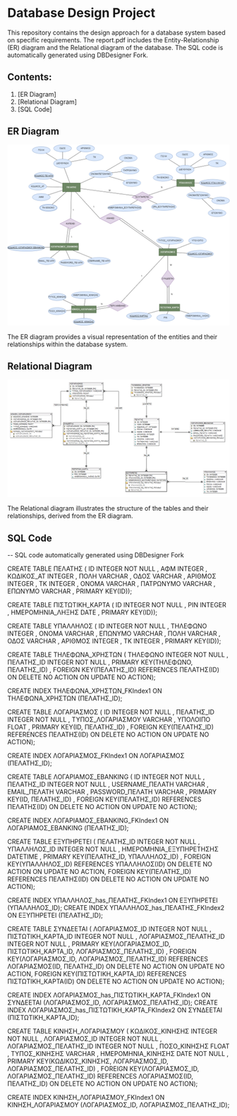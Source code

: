 # Database Design Project

This repository contains the design approach for a database system based on specific requirements. The report.pdf includes the Entity-Relationship (ER) diagram and the Relational diagram of the database. The SQL code is automatically generated using DBDesigner Fork.

## Contents:

1. [ER Diagram]
2. [Relational Diagram]
3. [SQL Code]

## ER Diagram

![ER Diagram](er-diagram.png)

The ER diagram provides a visual representation of the entities and their relationships within the database system.

## Relational Diagram

![Relational Diagram](relational_diagram.png)

The Relational diagram illustrates the structure of the tables and their relationships, derived from the ER diagram.

## SQL Code

-- SQL code automatically generated using DBDesigner Fork

CREATE TABLE ΠΕΛΑΤΗΣ (
  ID INTEGER  NOT NULL  ,
  ΑΦΜ INTEGER    ,
  ΚΩΔΙΚΟΣ_ΑΤ INTEGER    ,
  ΠΟΛΗ VARCHAR    ,
  ΟΔΟΣ VARCHAR    ,
  ΑΡΙΘΜΟΣ INTEGER    ,
  ΤΚ INTEGER    ,
  ΟΝΟΜΑ VARCHAR    ,
  ΠΑΤΡΩΝΥΜΟ VARCHAR    ,
  ΕΠΩΝΥΜΟ VARCHAR      ,
PRIMARY KEY(ID));



CREATE TABLE ΠΙΣΤΩΤΙΚΗ_ΚΑΡΤΑ (
  ID INTEGER  NOT NULL  ,
  PIN INTEGER    ,
  ΗΜΕΡΟΜΗΝΙΑ_ΛΗΞΗΣ DATE      ,
PRIMARY KEY(ID));



CREATE TABLE ΥΠΑΛΛΗΛΟΣ (
  ID INTEGER  NOT NULL  ,
  ΤΗΛΕΦΩΝΟ INTEGER    ,
  ΟΝΟΜΑ VARCHAR    ,
  ΕΠΩΝΥΜΟ VARCHAR    ,
  ΠΟΛΗ VARCHAR    ,
  ΟΔΟΣ VARCHAR    ,
  ΑΡΙΘΜΟΣ INTEGER    ,
  ΤΚ INTEGER      ,
PRIMARY KEY(ID));



CREATE TABLE ΤΗΛΕΦΩΝΑ_ΧΡΗΣΤΩΝ (
  ΤΗΛΕΦΩΝΟ INTEGER  NOT NULL  ,
  ΠΕΛΑΤΗΣ_ID INTEGER  NOT NULL    ,
PRIMARY KEY(ΤΗΛΕΦΩΝΟ, ΠΕΛΑΤΗΣ_ID)  ,
  FOREIGN KEY(ΠΕΛΑΤΗΣ_ID)
    REFERENCES ΠΕΛΑΤΗΣ(ID)
      ON DELETE NO ACTION
      ON UPDATE NO ACTION);


CREATE INDEX ΤΗΛΕΦΩΝΑ_ΧΡΗΣΤΩΝ_FKIndex1 ON ΤΗΛΕΦΩΝΑ_ΧΡΗΣΤΩΝ (ΠΕΛΑΤΗΣ_ID);



CREATE TABLE ΛΟΓΑΡΙΑΣΜΟΣ (
  ID INTEGER  NOT NULL  ,
  ΠΕΛΑΤΗΣ_ID INTEGER  NOT NULL  ,
  ΤΥΠΟΣ_ΛΟΓΑΡΙΑΣΜΟΥ VARCHAR    ,
  ΥΠΟΛΟΙΠΟ FLOAT      ,
PRIMARY KEY(ID, ΠΕΛΑΤΗΣ_ID)  ,
  FOREIGN KEY(ΠΕΛΑΤΗΣ_ID)
    REFERENCES ΠΕΛΑΤΗΣ(ID)
      ON DELETE NO ACTION
      ON UPDATE NO ACTION);


CREATE INDEX ΛΟΓΑΡΙΑΣΜΟΣ_FKIndex1 ON ΛΟΓΑΡΙΑΣΜΟΣ (ΠΕΛΑΤΗΣ_ID);



CREATE TABLE ΛΟΓΑΡΙΑΜΟΣ_EBANKING (
  ID INTEGER  NOT NULL  ,
  ΠΕΛΑΤΗΣ_ID INTEGER  NOT NULL  ,
  USERNAME_ΠΕΛΑΤΗ VARCHAR    ,
  EMAIL_ΠΕΛΑΤΗ VARCHAR    ,
  PASSWORD_ΠΕΛΑΤΗ VARCHAR      ,
PRIMARY KEY(ID, ΠΕΛΑΤΗΣ_ID)  ,
  FOREIGN KEY(ΠΕΛΑΤΗΣ_ID)
    REFERENCES ΠΕΛΑΤΗΣ(ID)
      ON DELETE NO ACTION
      ON UPDATE NO ACTION);


CREATE INDEX ΛΟΓΑΡΙΑΜΟΣ_EBANKING_FKIndex1 ON ΛΟΓΑΡΙΑΜΟΣ_EBANKING (ΠΕΛΑΤΗΣ_ID);



CREATE TABLE ΕΞΥΠΗΡΕΤΕΙ (
  ΠΕΛΑΤΗΣ_ID INTEGER  NOT NULL  ,
  ΥΠΑΛΛΗΛΟΣ_ID INTEGER  NOT NULL  ,
  ΗΜΕΡΟΜΗΝΙΑ_ΕΞΥΠΗΡΕΤΗΣΗΣ DATETIME      ,
PRIMARY KEY(ΠΕΛΑΤΗΣ_ID, ΥΠΑΛΛΗΛΟΣ_ID)    ,
  FOREIGN KEY(ΥΠΑΛΛΗΛΟΣ_ID)
    REFERENCES ΥΠΑΛΛΗΛΟΣ(ID)
      ON DELETE NO ACTION
      ON UPDATE NO ACTION,
  FOREIGN KEY(ΠΕΛΑΤΗΣ_ID)
    REFERENCES ΠΕΛΑΤΗΣ(ID)
      ON DELETE NO ACTION
      ON UPDATE NO ACTION);


CREATE INDEX ΥΠΑΛΛΗΛΟΣ_has_ΠΕΛΑΤΗΣ_FKIndex1 ON ΕΞΥΠΗΡΕΤΕΙ (ΥΠΑΛΛΗΛΟΣ_ID);
CREATE INDEX ΥΠΑΛΛΗΛΟΣ_has_ΠΕΛΑΤΗΣ_FKIndex2 ON ΕΞΥΠΗΡΕΤΕΙ (ΠΕΛΑΤΗΣ_ID);



CREATE TABLE ΣΥΝΔΕΕΤΑΙ (
  ΛΟΓΑΡΙΑΣΜΟΣ_ID INTEGER  NOT NULL  ,
  ΠΙΣΤΩΤΙΚΗ_ΚΑΡΤΑ_ID INTEGER  NOT NULL  ,
  ΛΟΓΑΡΙΑΣΜΟΣ_ΠΕΛΑΤΗΣ_ID INTEGER  NOT NULL    ,
PRIMARY KEY(ΛΟΓΑΡΙΑΣΜΟΣ_ID, ΠΙΣΤΩΤΙΚΗ_ΚΑΡΤΑ_ID, ΛΟΓΑΡΙΑΣΜΟΣ_ΠΕΛΑΤΗΣ_ID)    ,
  FOREIGN KEY(ΛΟΓΑΡΙΑΣΜΟΣ_ID, ΛΟΓΑΡΙΑΣΜΟΣ_ΠΕΛΑΤΗΣ_ID)
    REFERENCES ΛΟΓΑΡΙΑΣΜΟΣ(ID, ΠΕΛΑΤΗΣ_ID)
      ON DELETE NO ACTION
      ON UPDATE NO ACTION,
  FOREIGN KEY(ΠΙΣΤΩΤΙΚΗ_ΚΑΡΤΑ_ID)
    REFERENCES ΠΙΣΤΩΤΙΚΗ_ΚΑΡΤΑ(ID)
      ON DELETE NO ACTION
      ON UPDATE NO ACTION);


CREATE INDEX ΛΟΓΑΡΙΑΣΜΟΣ_has_ΠΙΣΤΩΤΙΚΗ_ΚΑΡΤΑ_FKIndex1 ON ΣΥΝΔΕΕΤΑΙ (ΛΟΓΑΡΙΑΣΜΟΣ_ID, ΛΟΓΑΡΙΑΣΜΟΣ_ΠΕΛΑΤΗΣ_ID);
CREATE INDEX ΛΟΓΑΡΙΑΣΜΟΣ_has_ΠΙΣΤΩΤΙΚΗ_ΚΑΡΤΑ_FKIndex2 ON ΣΥΝΔΕΕΤΑΙ (ΠΙΣΤΩΤΙΚΗ_ΚΑΡΤΑ_ID);



CREATE TABLE ΚΙΝΗΣΗ_ΛΟΓΑΡΙΑΣΜΟΥ (
  ΚΩΔΙΚΟΣ_ΚΙΝΗΣΗΣ INTEGER  NOT NULL  ,
  ΛΟΓΑΡΙΑΣΜΟΣ_ID INTEGER  NOT NULL  ,
  ΛΟΓΑΡΙΑΣΜΟΣ_ΠΕΛΑΤΗΣ_ID INTEGER  NOT NULL  ,
  ΠΟΣΟ_ΚΙΝΗΣΗΣ FLOAT    ,
  ΤΥΠΟΣ_ΚΙΝΗΣΗΣ VARCHAR    ,
  ΗΜΕΡΟΜΗΝΙΑ_ΚΙΝΗΣΗΣ DATE  NOT NULL    ,
PRIMARY KEY(ΚΩΔΙΚΟΣ_ΚΙΝΗΣΗΣ, ΛΟΓΑΡΙΑΣΜΟΣ_ID, ΛΟΓΑΡΙΑΣΜΟΣ_ΠΕΛΑΤΗΣ_ID)  ,
  FOREIGN KEY(ΛΟΓΑΡΙΑΣΜΟΣ_ID, ΛΟΓΑΡΙΑΣΜΟΣ_ΠΕΛΑΤΗΣ_ID)
    REFERENCES ΛΟΓΑΡΙΑΣΜΟΣ(ID, ΠΕΛΑΤΗΣ_ID)
      ON DELETE NO ACTION
      ON UPDATE NO ACTION);


CREATE INDEX ΚΙΝΗΣΗ_ΛΟΓΑΡΙΑΣΜΟΥ_FKIndex1 ON ΚΙΝΗΣΗ_ΛΟΓΑΡΙΑΣΜΟΥ (ΛΟΓΑΡΙΑΣΜΟΣ_ID, ΛΟΓΑΡΙΑΣΜΟΣ_ΠΕΛΑΤΗΣ_ID);

